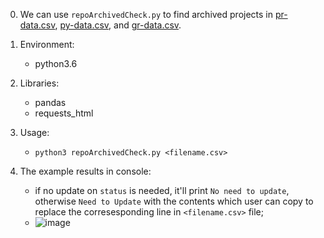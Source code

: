 0. We can use ``repoArchivedCheck.py`` to find archived projects in [pr-data.csv](https://github.com/TestingResearchIllinois/idoft/blob/main/pr-data.csv), [py-data.csv](https://github.com/TestingResearchIllinois/idoft/blob/main/py-data.csv), and [gr-data.csv](https://github.com/TestingResearchIllinois/idoft/blob/main/gr-data.csv).

1. Environment:  
    - python3.6  

2. Libraries:  
    - pandas
    - requests_html

3. Usage:
    - ``python3 repoArchivedCheck.py <filename.csv>``

4. The example results in console:  
    - if no update on ```status``` is needed, it'll print ```No need to update```, otherwise ```Need to Update``` with the contents which user can copy to replace the corresesponding line in ```<filename.csv>``` file;
    - ![image](https://user-images.githubusercontent.com/46290389/142753068-c5234bb5-d037-49c5-bf6a-b238f650eb3f.png)
